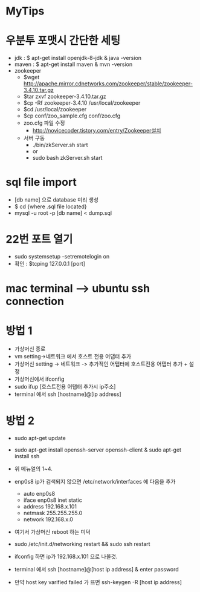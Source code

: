 # MyTips

# 우분투 포맷시 간단한 세팅


- jdk : $ apt-get install openjdk-8-jdk & java -version
- maven : $ apt-get install maven & mvn -version
- zookeeper
    - $wget http://apache.mirror.cdnetworks.com/zookeeper/stable/zookeeper-3.4.10.tar.gz
    - $tar zxvf zookeeper-3.4.10.tar.gz
    - $cp -Rf zookeeper-3.4.10 /usr/local/zookeeper
    - $cd /usr/local/zookeeper
    - $cp conf/zoo_sample.cfg conf/zoo.cfg
    - zoo.cfg 파일 수정
        - http://novicecoder.tistory.com/entry/Zookeeper설치
    - 서버 구동
        - ./bin/zkServer.sh start
        - or
        - sudo bash zkServer.sh start



# sql file import

- [db name] 으로 database 미리 생성
- $ cd {where .sql file located}
- mysql -u root -p [db name] < dump.sql




# 22번 포트 열기
- sudo systemsetup -setremotelogin on
- 확인 : $tcping 127.0.0.1 [port]




# mac terminal --> ubuntu ssh connection

# 방법 1
- 가상머신 종료
- vm setting->네트워크 에서 호스트 전용 어댑터 추가
- 가상머신 setting -> 네트워크 -> 추가적인 어탭터에 호스트전용 어댑터 추가 + 설정
- 가상머신에서 ifconfig
- sudo ifup [호스트전용 어탭터 추가시 ip주소]
- terminal 에서 ssh [hostname]@[ip address]

# 방법 2

- sudo apt-get update
- sudo apt-get install openssh-server openssh-client & sudo apt-get install ssh
- 위 메뉴얼의 1~4.
- enp0s8 ip가 검색되지 않으면 /etc/network/interfaces 에 다음을 추가

  - auto enp0s8
  - iface enp0s8 inet static
  - address 192.168.x.101
  - netmask 255.255.255.0
  - network 192.168.x.0

- 여기서 가상머신 reboot 하는 미덕 
- sudo /etc/init.d/networking restart && sudo ssh restart
- ifconfig 하면 ip가 192.168.x.101 으로 나올것.
- terminal 에서 ssh [hostname]@[host ip address] & enter password
- 만약 host key varified failed 가 뜨면 ssh-keygen -R [host ip address]
